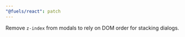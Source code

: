 ```yaml
---
"@fuels/react": patch
---
```


Remove `z-index` from modals to rely on DOM order for stacking dialogs.

